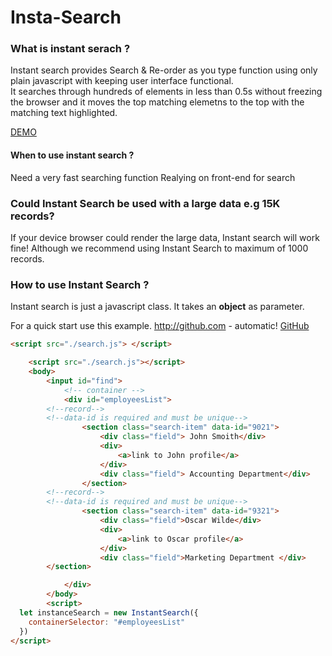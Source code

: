 ﻿# Insta-Search

### What is instant serach ? 

Instant search provides Search & Re-order as you type function using only plain javascript with keeping user interface functional.  
It searches through hundreds of elements in less than 0.5s without freezing the browser and it moves the top matching elemetns to the top with the matching text highlighted.

[DEMO](http://github.com)




#### When to use instant search ? 
 Need a very fast searching function
 Realying on front-end for search

### Could Instant Search be used with a large data e.g 15K records? 
If your device browser could render the large data, Instant search will work fine! Although we recommend using Instant Search to maximum of 1000 records. 


### How to use Instant Search ? 

Instant search is just a javascript class. It takes an **object** as parameter. 

For a quick start use this example. http://github.com - automatic!
[GitHub](http://github.com)
```html 
<script src="./search.js"> </script>

	<script src="./search.js"></script>
	<body>
		<input id="find">
			<!-- container -->
			<div id="employeesList">
        <!--record-->
        <!--data-id is required and must be unique-->
				<section class="search-item" data-id="9021">
					<div class="field"> John Smoith</div>
					<div>
						<a>link to John profile</a>
					</div>
					<div class="field"> Accounting Department</div>
				</section>
        <!--record-->
        <!--data-id is required and must be unique-->
				<section class="search-item" data-id="9321">
					<div class="field">Oscar Wilde</div>
					<div>
						<a>link to Oscar profile</a>
					</div>
					<div class="field">Marketing Department </div>
        </section>

			</div>
		</body>
		<script>
  let instanceSearch = new InstantSearch({
    containerSelector: "#employeesList"
  })
</script>
